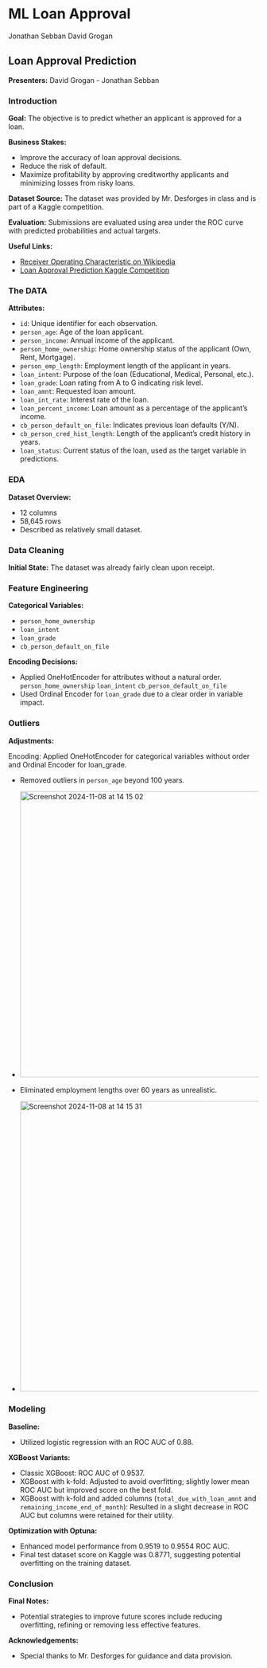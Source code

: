 # ML Loan Approval 
Jonathan Sebban David Grogan 

## Loan Approval Prediction

**Presenters:** David Grogan - Jonathan Sebban

### Introduction

**Goal:** The objective is to predict whether an applicant is approved for a loan.

**Business Stakes:**
- Improve the accuracy of loan approval decisions.
- Reduce the risk of default.
- Maximize profitability by approving creditworthy applicants and minimizing losses from risky loans.

**Dataset Source:** The dataset was provided by Mr. Desforges in class and is part of a Kaggle competition.

**Evaluation:** Submissions are evaluated using area under the ROC curve with predicted probabilities and actual targets.

**Useful Links:**
- [Receiver Operating Characteristic on Wikipedia](https://en.wikipedia.org/wiki/Receiver_operating_characteristic)
- [Loan Approval Prediction Kaggle Competition](https://www.kaggle.com/competitions/playground-series-s4e10/overview)

### The DATA

**Attributes:**
- `id`: Unique identifier for each observation.
- `person_age`: Age of the loan applicant.
- `person_income`: Annual income of the applicant.
- `person_home_ownership`: Home ownership status of the applicant (Own, Rent, Mortgage).
- `person_emp_length`: Employment length of the applicant in years.
- `loan_intent`: Purpose of the loan (Educational, Medical, Personal, etc.).
- `loan_grade`: Loan rating from A to G indicating risk level.
- `loan_amnt`: Requested loan amount.
- `loan_int_rate`: Interest rate of the loan.
- `loan_percent_income`: Loan amount as a percentage of the applicant’s income.
- `cb_person_default_on_file`: Indicates previous loan defaults (Y/N).
- `cb_person_cred_hist_length`: Length of the applicant’s credit history in years.
- `loan_status`: Current status of the loan, used as the target variable in predictions.

### EDA

**Dataset Overview:**
- 12 columns
- 58,645 rows
- Described as relatively small dataset.

### Data Cleaning

**Initial State:** The dataset was already fairly clean upon receipt.

### Feature Engineering

**Categorical Variables:** 
- `person_home_ownership`
- `loan_intent`
- `loan_grade`
- `cb_person_default_on_file`

**Encoding Decisions:**
- Applied OneHotEncoder for attributes without a natural order.
       `person_home_ownership`
       `loan_intent`
       `cb_person_default_on_file`
- Used Ordinal Encoder for `loan_grade` due to a clear order in variable impact.

### Outliers

**Adjustments:**

Encoding: Applied OneHotEncoder for categorical variables without order and Ordinal Encoder for loan_grade.
- Removed outliers in `person_age` beyond 100 years.
- <img width="574" alt="Screenshot 2024-11-08 at 14 15 02" src="https://github.com/user-attachments/assets/43ac33e6-3e6a-465e-81a2-2e5cf78b8045">

- Eliminated employment lengths over 60 years as unrealistic.
- <img width="583" alt="Screenshot 2024-11-08 at 14 15 31" src="https://github.com/user-attachments/assets/a90e7b5c-a99b-4efe-8ca5-dd15cce1c5b7">

  

### Modeling

**Baseline:**
- Utilized logistic regression with an ROC AUC of 0.88.

**XGBoost Variants:**
- Classic XGBoost: ROC AUC of 0.9537.
- XGBoost with k-fold: Adjusted to avoid overfitting; slightly lower mean ROC AUC but improved score on the best fold.
- XGBoost with k-fold and added columns (`total_due_with_loan_amnt` and `remaining_income_end_of_month`): Resulted in a slight decrease in ROC AUC but columns were retained for their utility.

**Optimization with Optuna:**
- Enhanced model performance from 0.9519 to 0.9554 ROC AUC.
- Final test dataset score on Kaggle was 0.8771, suggesting potential overfitting on the training dataset.

### Conclusion

**Final Notes:**
- Potential strategies to improve future scores include reducing overfitting, refining or removing less effective features.

**Acknowledgements:**
- Special thanks to Mr. Desforges for guidance and data provision.
